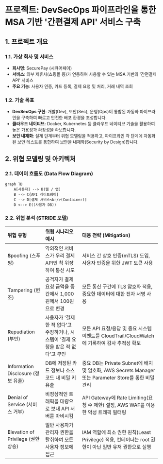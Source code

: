 # 프로젝트: DevSecOps 파이프라인을 통한 MSA 기반 '간편결제 API' 서비스 구축

## 1. 프로젝트 개요

### 1.1. 가상 회사 및 서비스
- **회사명**: SecurePay (시큐어페이)
- **서비스**: 외부 제휴사(쇼핑몰 등)가 연동하여 사용할 수 있는 MSA 기반의 '간편결제 API' 서비스
- **주요 기능**: 사용자 인증, 카드 등록, 결제 요청 및 처리, 거래 내역 조회

### 1.2. 기술 목표
- **DevSecOps 구현**: 개발(Dev), 보안(Sec), 운영(Ops)이 통합된 자동화 파이프라인을 구축하여 빠르고 안전한 배포 환경을 조성합니다.
- **클라우드 네이티브**: Docker, Kubernetes 등 클라우드 네이티브 기술을 활용하여 높은 가용성과 확장성을 확보합니다.
- **보안 내재화**: 설계 단계부터 위협 모델링을 적용하고, 파이프라인 각 단계에 자동화된 보안 테스트를 통합하여 보안을 내재화(Security by Design)합니다.

## 2. 위협 모델링 및 아키텍처

### 2.1. 데이터 흐름도 (Data Flow Diagram)
```mermaid
graph TD
    A[사용자] --> B(웹 / 앱)
    B --> C{API 게이트웨이}
    C --> D[결제 서비스<br/>(Container)]
    D <--> E((사용자 DB))
```


### 2.2. 위협 분석 (STRIDE 모델)

| 위협 유형 | 위협 시나리오 예시 | 대응 전략 (Mitigation) |
| :--- | :--- | :--- |
| **S**poofing (스푸핑) | 악의적인 서비스가 우리 결제 API인 척 위장하여 통신 시도 | 서비스 간 상호 인증(mTLS) 도입, 사용자 인증을 위한 JWT 토큰 사용 |
| **T**ampering (변조) | 공격자가 결제 요청 금액을 중간에서 1,000원에서 100원으로 변경 | 모든 통신 구간에 TLS 암호화 적용, 중요한 데이터에 대한 전자 서명 사용 |
| **R**epudiation (부인) | 사용자가 '결제한 적 없다'고 주장하거나, 시스템이 '결제 요청을 받은 적 없다'고 부인 | 모든 API 요청/응답 및 중요 시스템 이벤트를 CloudTrail/CloudWatch에 기록하여 감사 추적성 확보 |
| **I**nformation Disclosure (정보 유출) | DB에 저장된 카드 정보나 소스코드 내 비밀 키 유출 | 중요 DB는 Private Subnet에 배치 및 암호화, AWS Secrets Manager 또는 Parameter Store를 통한 비밀 관리 |
| **D**enial of Service (서비스 거부) | 비정상적인 트래픽을 대량으로 보내 API 서버를 마비시킴 | API Gateway에 Rate Limiting(요청 수 제한) 설정, AWS WAF를 이용한 악성 트래픽 필터링 |
| **E**levation of Privilege (권한 상승) | 일반 사용자가 관리자 권한을 탈취하여 모든 사용자 정보에 접근 | IAM 역할에 최소 권한 원칙(Least Privilege) 적용, 컨테이너는 root 권한이 아닌 일반 유저 권한으로 실행 |
